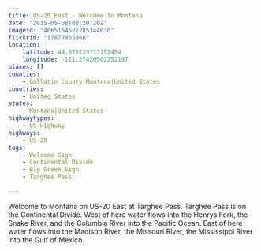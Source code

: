 ```yaml
---
title: US-20 East - Welcome To Montana
date: "2015-05-08T08:20:20Z"
imageid: "4065154527285344030"
flickrid: "17877835068"
location:
    latitude: 44.675229713152454
    longitude: -111.27420902252197
places: []
counties:
    - Gallatin County|Montana|United States
countries:
    - United States
states:
    - Montana|United States
highwaytypes:
    - US Highway
highways:
    - US-20
tags:
    - Welcome Sign
    - Continental Divide
    - Big Green Sign
    - Targhee Pass

---
```

Welcome to Montana on US-20 East at Targhee Pass.  Targhee Pass is on the Continental Divide.  West of here water flows into the Henrys Fork, the Snake River, and the Columbia River into the Pacific Ocean.  East of here water flows into the Madison River, the Missouri River, the Mississippi River into the Gulf of Mexico.